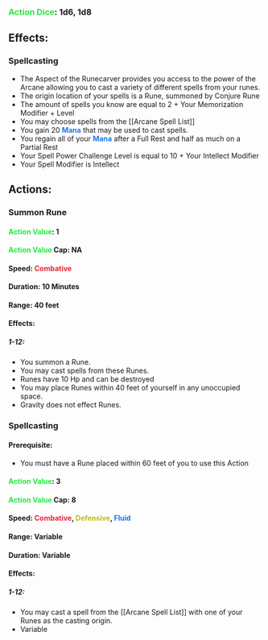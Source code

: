 ### <span style="font-weight:bold;color:rgb(33, 235, 60)">Action Dice</span>: 1d6, 1d8
## Effects:
### Spellcasting
- The Aspect of the Runecarver provides you access to the power of the Arcane allowing you to cast a variety of different spells from your runes.
- The origin location of your spells is a Rune, summoned by Conjure Rune
- The amount of spells you know are equal to 2 + Your Memorization Modifier + Level
- You may choose spells from the [[Arcane Spell List]]
- You gain 20 <span style="font-weight:bold;color:rgb(33, 117, 235)">Mana</span> that may be used to cast spells.
- You regain all of your <span style="font-weight:bold;color:rgb(33, 117, 235)">Mana</span> after a Full Rest and half as much on a Partial Rest
- Your Spell Power Challenge Level is equal to 10 + Your Intellect Modifier
- Your Spell Modifier is Intellect
## Actions:
### Summon Rune
#### <span style="font-weight:bold;color:rgb(33, 235, 60)">Action Value</span>: 1
#### <span style="font-weight:bold;color:rgb(33, 235, 60)">Action Value</span> Cap: NA
#### Speed: <span style="font-weight:bold; color:rgb(235, 33, 53)">Combative</span>
#### Duration: 10 Minutes
#### Range: 40 feet
#### Effects:
##### 1-12:
- You summon a Rune. 
- You may cast spells from these Runes.
- Runes have 10 Hp and can be destroyed
- You may place Runes within 40 feet of yourself in any unoccupied space.
- Gravity does not effect Runes.
### Spellcasting
#### Prerequisite: 
- You must have a Rune placed within 60 feet of you to use this Action
#### <span style="font-weight:bold;color:rgb(33, 235, 60)">Action Value</span>: 3
#### <span style="font-weight:bold;color:rgb(33, 235, 60)">Action Value</span> Cap: 8
#### Speed: <span style="font-weight:bold; color:rgb(235, 33, 53)">Combative</span>, <span style="font-weight:bold; color:rgb(192, 187, 17)">Defensive</span>, <span style="font-weight:bold; color:rgb(33, 117, 235)">Fluid</span>
#### Range: Variable
#### Duration: Variable
#### Effects:
##### 1-12: 
- You may cast a spell from the [[Arcane Spell List]] with one of your Runes as the casting origin.
- Variable
